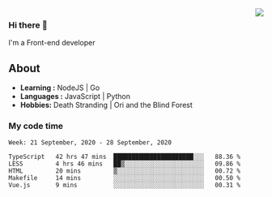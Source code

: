 <img align='right' src="https://github-readme-stats.vercel.app/api?username=strugglebak&show_icons=true">

### Hi there 👋

I'm a Front-end developer

## About

-  **Learning :** NodeJS | Go
-  **Languages :** JavaScript | Python
-  **Hobbies:** Death Stranding | Ori and the Blind Forest

### My code time

<!--START_SECTION:waka-->
```text
Week: 21 September, 2020 - 28 September, 2020

TypeScript   42 hrs 47 mins  ██████████████████████░░░   88.36 % 
LESS         4 hrs 46 mins   ██▒░░░░░░░░░░░░░░░░░░░░░░   09.86 % 
HTML         20 mins         ▒░░░░░░░░░░░░░░░░░░░░░░░░   00.72 % 
Makefile     14 mins         ░░░░░░░░░░░░░░░░░░░░░░░░░   00.50 % 
Vue.js       9 mins          ░░░░░░░░░░░░░░░░░░░░░░░░░   00.31 % 
```
<!--END_SECTION:waka-->

